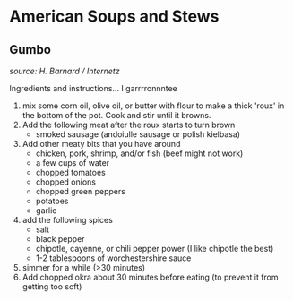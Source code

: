 American Soups and Stews
========================

Gumbo 
---------
*source: H. Barnard / Internetz*

Ingredients and instructions... I garrrronnntee
1. mix some corn oil, olive oil, or butter with flour to make a thick 'roux' in the bottom of the pot.  Cook and stir until it browns.
2. Add the following meat after the roux starts to turn brown
    - smoked sausage (andoiulle sausage or polish kielbasa)
3. Add other meaty bits that you have around
    - chicken, pork, shrimp, and/or fish (beef might not work)
    - a few cups of water
    - chopped tomatoes
    - chopped onions
    - chopped green peppers
    - potatoes
    - garlic
4. add the following spices
    - salt
    - black pepper
    - chipotle, cayenne, or chili pepper power (I like chipotle the best)
    - 1-2 tablespoons of worchestershire sauce
5. simmer for a while (>30 minutes)
6. Add chopped okra about 30 minutes before eating (to prevent it from getting too soft)

